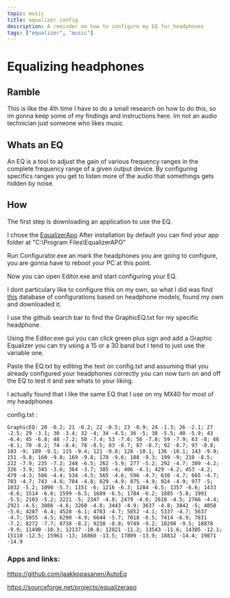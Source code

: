 ```yaml
---
topic: music
title: equalizer config
description: A reminder on how to configure my EQ for headphones
tags: ["equalizer", "music"]
---
```


# Equalizing headphones

## Ramble

This is like the 4th time I have to do a small research on how to do this, so im gonna keep some of my findings and instructions here. Im not an audio technician just someone who likes music

## Whats an EQ

An EQ is a tool to adjust the gain of various frequency ranges in the complete frequency range of a given output device. By configuring specifics ranges you get to listen more of the audio that somethings gets hidden by noise.

## How

The first step is downloading an application to use the EQ.

I chose the [EqualizerApo](https://sourceforge.net/projects/equalizerapo)
After installation by default you can find your app folder at "C:\Program Files\EqualizerAPO"

Run Configurator.exe an mark the headphones you are going to configure, you are gonna have to reboot your PC at this point.

Now you can open Editor.exe and start configuring your EQ.

I dont particulary like to configure this on my own, so what I did was find [this](https://github.com/jaakkopasanen/AutoEq) database of configurations based on headphone models, found my own and downloaded it.

I use the github search bar to find the GraphicEQ.txt for my specific headphone.

Using the Editor.exe gui you can click green plus sign and add a Graphic Equalizer you can try using a 15 or a 30 band but I tend to just use the variable one.

Paste the EQ.txt by editing the text on config.txt and assuming that you already configured your headphones correctly you can now turn on and off the EQ to test it and see whats to your liking.

I actually found that I like the same EQ that I use on my MX40 for most of my headphones

config.txt :

```
GraphicEQ: 20 -0.2; 21 -0.2; 22 -0.5; 23 -0.9; 24 -1.3; 26 -2.1; 27 -2.5; 29 -3.1; 30 -3.4; 32 -4; 34 -4.5; 36 -5; 38 -5.5; 40 -5.9; 43 -6.4; 45 -6.8; 48 -7.2; 50 -7.4; 53 -7.6; 56 -7.8; 59 -7.9; 63 -8; 66 -8.1; 70 -8.2; 74 -8.4; 78 -8.5; 83 -8.7; 87 -8.7; 92 -8.7; 97 -8.8; 103 -9; 109 -9.1; 115 -9.4; 121 -9.8; 128 -10.1; 136 -10.1; 143 -9.9; 151 -9.8; 160 -9.8; 169 -9.8; 178 -9.6; 188 -9.3; 199 -9; 210 -8.5; 222 -7.9; 235 -7.2; 248 -6.5; 262 -5.9; 277 -5.2; 292 -4.7; 309 -4.2; 326 -3.9; 345 -3.6; 364 -3.7; 385 -4; 406 -4.1; 429 -4.2; 453 -4.2; 479 -4.3; 506 -4.4; 534 -4.5; 565 -4.6; 596 -4.7; 630 -4.7; 665 -4.7; 703 -4.7; 743 -4.8; 784 -4.8; 829 -4.9; 875 -4.9; 924 -4.9; 977 -5; 1032 -5.2; 1090 -5.7; 1151 -6; 1216 -6.3; 1284 -6.5; 1357 -6.6; 1433 -6.6; 1514 -6.6; 1599 -6.5; 1689 -6.5; 1784 -6.2; 1885 -5.8; 1991 -5.5; 2103 -5.2; 2221 -5; 2347 -4.8; 2479 -4.6; 2618 -4.5; 2766 -4.4; 2921 -4.5; 3086 -4.6; 3260 -4.8; 3443 -4.9; 3637 -4.8; 3842 -5; 4058 -5.6; 4287 -6.4; 4528 -6.1; 4783 -4.7; 5052 -4.1; 5337 -4.7; 5637 -4.7; 5955 -4.5; 6290 -4.9; 6644 -5.7; 7018 -6.5; 7414 -6.9; 7831 -7.2; 8272 -7.7; 8738 -8.2; 9230 -8.8; 9749 -9.2; 10298 -9.5; 10878 -9.9; 11490 -10.3; 12137 -10.8; 12821 -11.2; 13543 -11.6; 14305 -12.1; 15110 -12.5; 15961 -13; 16860 -13.5; 17809 -13.9; 18812 -14.4; 19871 -14.9
```

### Apps and links:

https://github.com/jaakkopasanen/AutoEq

https://sourceforge.net/projects/equalizerapo
